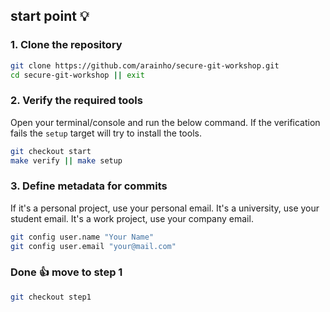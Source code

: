 ## start point 💡

### 1. Clone the repository
```bash
git clone https://github.com/arainho/secure-git-workshop.git
cd secure-git-workshop || exit
```

### 2. Verify the required tools
Open your terminal/console and run the below command.
If the verification fails the `setup` target will try to install the tools.
```bash
git checkout start
make verify || make setup
```


### 3. Define metadata for commits
If it's a personal project, use your personal email.
It's a university, use your student email.
It's a work project, use your company email.
```bash
git config user.name "Your Name"
git config user.email "your@mail.com"
```

### Done 👍 move to step 1
```bash
git checkout step1
```

